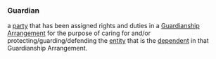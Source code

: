 ### Guardian

a <a href="https://essif-lab.github.io/framework/docs/terms/party" hovertext="Party: an Entity that sets its Objectives, maintains its Knowledge, and uses that Knowledge to pursue its Objectives in an autonomous (sovereign) manner. Humans and Organizations are the typical examples.">party</a> that has been assigned rights and duties in a <a href="https://essif-lab.github.io/framework/docs/terms/guardianship-arrangement" hovertext="Guardianship Arrangement (in a Jurisdiction): a set of rights and duties between Legal Entities of the Jurisdiction that have been established and are enforced within that Jurisdiction for the purpose of caring for and/or protecting/guarding/defending one or more of these Entities.">Guardianship Arrangement</a> for the purpose of caring for and/or protecting/guarding/defending the <a href="https://essif-lab.github.io/framework/docs/terms/entity" hovertext="Entity: someone or something that is known to exist.">entity</a> that is the <a href="https://essif-lab.github.io/framework/docs/terms/dependent" hovertext="Dependent (in a Guardianship Arrangement): an Entity for the caring for and/or protecting/guarding/defending of which a Guardianship Arrangement has been established.">dependent</a> in that Guardianship Arrangement.